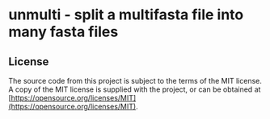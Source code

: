 # unmulti - split a multifasta file into many fasta files

## License
The source code from this project is subject to the terms of the MIT
license. A copy of the MIT license is supplied with the project, or
can be obtained at
[https://opensource.org/licenses/MIT](https://opensource.org/licenses/MIT).
